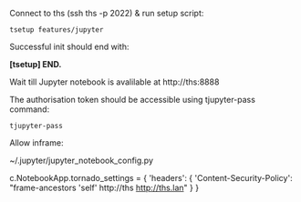 
<!--
#@bashMarkupScript:0.0.1
#@depends:bs
-->

Connect to ths (ssh ths -p 2022) & run setup script:
```
tsetup features/jupyter
```
Successful init should end with:

**\[tsetup\] END.**

Wait till Jupyter notebook is avalilable at http://ths:8888 

The authorisation token should be accessible using tjupyter-pass command:
```
tjupyter-pass
```

Allow inframe:

~/.jupyter/jupyter_notebook_config.py

c.NotebookApp.tornado_settings = {
    'headers': {
        'Content-Security-Policy': "frame-ancestors 'self' http://ths http://ths.lan"
  }
}

	





